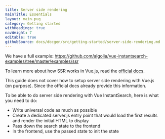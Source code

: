 ```yaml
---
title: Server side rendering
mainTitle: Essentials
layout: main.pug
category: Getting started
withHeadings: true
navWeight: 7
editable: true
githubSource: docs/docgen/src/getting-started/server-side-rendering.md
---
```


We have a full example: https://github.com/algolia/vue-instantsearch-examples/tree/master/examples/ssr

To learn more about how SSR works in Vue.js, read the [official docs](https://ssr.vuejs.org/en/).

This guide does not cover how to setup server side rendering with Vue.js (on purpose). Since the official docs already provide this information.

To be able to do server side rendering with Vue InstantSearch, here is what you need to do:

- Write universal code as much as possible
- Create a dedicated server.js entry point that would load the first results and render the initial HTML to display
- Pass down the search state to the frontend
- In the frontend, use the passed state to init the state
